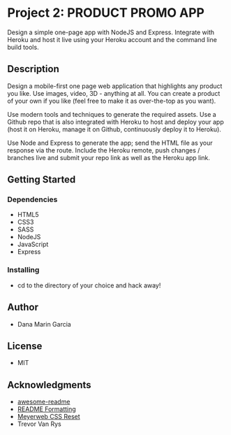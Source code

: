 # Project 2: PRODUCT PROMO APP
Design a simple one-page app with NodeJS and Express. Integrate with Heroku and host it live using your Heroku account and the command line build tools. 

## Description

Design a mobile-first one page web application that highlights any product you like. Use images, video, 3D - anything at all. You can create a product of your own if you like (feel free to make it as over-the-top as you want).

Use modern tools and techniques to generate the required assets. Use a Github repo that is also integrated with Heroku to host and deploy your app (host it on Heroku, manage it on Github, continuously deploy it to Heroku).

Use Node and Express to generate the app; send the HTML file as your response via the route. Include the Heroku remote, push changes / branches live and submit your repo link as well as the Heroku app link. 

## Getting Started

### Dependencies

* HTML5
* CSS3
* SASS
* NodeJS
* JavaScript
* Express

### Installing

* cd to the directory of your choice and hack away!

## Author

* Dana Marin Garcia

## License
* MIT

## Acknowledgments

* [awesome-readme](https://github.com/matiassingers/awesome-readme)
* [README Formatting](https://guides.github.com/features/mastering-markdown/)
* [Meyerweb CSS Reset](https://meyerweb.com/eric/tools/css/reset/)
* Trevor Van Rys
